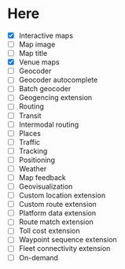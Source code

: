 # Here

- [x] Interactive maps
- [ ] Map image
- [ ] Map title
- [x] Venue maps
- [ ] Geocoder
- [ ] Geocoder autocomplete
- [ ] Batch geocoder
- [ ] Geogencing extension
- [ ] Routing
- [ ] Transit
- [ ] Intermodal routing
- [ ] Places
- [ ] Traffic
- [ ] Tracking
- [ ] Positioning
- [ ] Weather
- [ ] Map feedback
- [ ] Geovisualization
- [ ] Custom location extension
- [ ] Custom route extension
- [ ] Platform data extension
- [ ] Route match extension
- [ ] Toll cost extension
- [ ] Waypoint sequence extension
- [ ] Fleet connectivity extension
- [ ] On-demand

